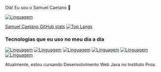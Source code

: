 
Olá! Eu sou o Samuel Caetano 👋


[![Linguagem](https://img.shields.io/badge/LinkedIn-0077B5?style=for-the-badge&logo=linkedin&logoColor=white)](https://www.linkedin.com/in/samuel-caetano-41219b240/)

[Samuel Caetano GitHub stats](https://github-readme-stats.vercel.app/api?username=saamxl&show_icons=true&theme=dark)
[![Top Langs](https://github-readme-stats.vercel.app/api/top-langs/?username=saamxl&hide_progress=true)](https://github.com/saamxl/github-readme-stats)

### Tecnologias que eu uso no meu dia a dia
[![Linguagem](https://img.shields.io/badge/HTML5-E34F26?style=for-the-badge&logo=html5&logoColor=white)]()
[![Linguagem](https://img.shields.io/badge/CSS3-1572B6?style=for-the-badge&logo=css3&logoColor=white)]()
[![Linguagem](https://img.shields.io/badge/JavaScript-F7DF1E?style=for-the-badge&logo=javascript&logoColor=black)]()
[![Linguagem](https://img.shields.io/badge/Java-ED8B00?style=for-the-badge&logo=openjdk&logoColor=white)]()
[![Linguagem](https://img.shields.io/badge/MySQL-00000F?style=for-the-badge&logo=mysql&logoColor=white)]()
[![Linguagem](https://img.shields.io/badge/Node.js-43853D?style=for-the-badge&logo=node.js&logoColor=white)]()

Atualmente, estou cursando Desenvolvimento Web Java no Instituto Proa.
